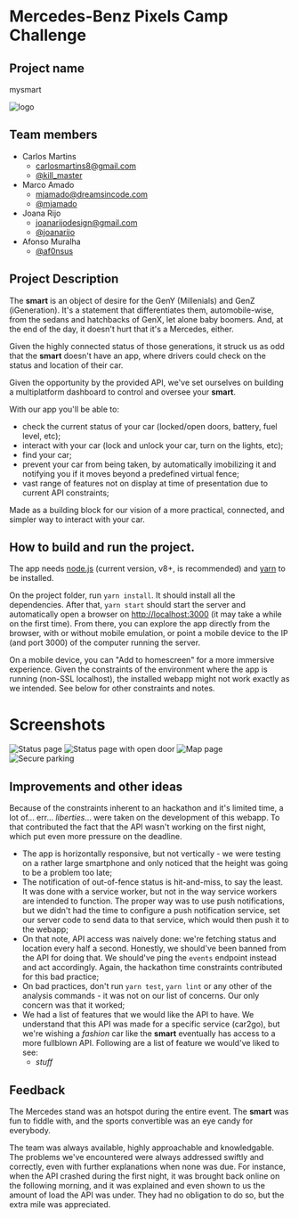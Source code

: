 # Mercedes-Benz Pixels Camp Challenge

## Project name

mysmart

![logo](/screenshots/4lB02BJh.png)

## Team members

  - Carlos Martins
    - [carlosmartins8@gmail.com](mailto:carlosmartins8@gmail.com)
    - [@kill_master](https://twitter.com/kill_master)
  - Marco Amado
    - [mjamado@dreamsincode.com](mailto:mjamado@dreamsincode.com)
    - [@mjamado](https://twitter.com/mjamado)
  - Joana Rijo
    - [joanarijodesign@gmail.com](mailto:joanarijodesign@gmail.com)
    - [@joanarijo](https://twitter.com/joanarijo)
  - Afonso Muralha
    - [@af0nsus](https://twitter.com/af0nsus)

## Project Description

The **smart** is an object of desire for the GenY (Millenials) and GenZ (iGeneration). It's a statement that differentiates them, automobile-wise, from the sedans and hatchbacks of GenX, let alone baby boomers. And, at the end of the day, it doesn't hurt that it's a Mercedes, either.

Given the highly connected status of those generations, it struck us as odd that the **smart** doesn't have an app, where drivers could check on the status and location of their car.

Given the opportunity by the provided API, we've set ourselves on building a multiplatform dashboard to control and oversee your **smart**.

With our app you'll be able to:

- check the current status of your car (locked/open doors, battery, fuel level, etc);
- interact with your car (lock and unlock your car, turn on the lights, etc);
- find your car;
- prevent your car from being taken, by automatically imobilizing it and notifying you if it moves beyond a predefined virtual fence;
- vast range of features not on display at time of presentation due to current API constraints;

Made as a building block for our vision of a more practical, connected, and simpler way to interact with your car.

## How to build and run the project.

The app needs [node.js](https://nodejs.org/en/) (current version, v8+, is recommended) and [yarn](https://yarnpkg.com/en/docs/install) to be installed.

On the project folder, run `yarn install`. It should install all the dependencies. After that, `yarn start` should start the server and automatically open a browser on [http://localhost:3000](http://localhost:3000) (it may take a while on the first time). From there, you can explore the app directly from the browser, with or without mobile emulation, or point a mobile device to the IP (and port 3000) of the computer running the server.

On a mobile device, you can "Add to homescreen" for a more immersive experience. Given the constraints of the environment where the app is running (non-SSL localhost), the installed webapp might not work exactly as we intended. See below for other constraints and notes.

# Screenshots
![Status page](/screenshots/evfmbkg.jpg)
![Status page with open door](/screenshots/RFYLKFt.jpg)
![Map page](/screenshots/0phjIYP.png)
![Secure parking](/screenshots/sxL7J2S.jpg)

## Improvements and other ideas

Because of the constraints inherent to an hackathon and it's limited time, a lot of... err... *liberties*... were taken on the development of this webapp. To that contributed the fact that the API wasn't working on the first night, which put even more pressure on the deadline.

- The app is horizontally responsive, but not vertically - we were testing on a rather large smartphone and only noticed that the height was going to be a problem too late;
- The notification of out-of-fence status is hit-and-miss, to say the least. It was done with a service worker, but not in the way service workers are intended to function. The proper way was to use push notifications, but we didn't had the time to configure a push notification service, set our server code to send data to that service, which would then push it to the webapp;
- On that note, API access was naively done: we're fetching status and location every half a second. Honestly, we should've been banned from the API for doing that. We should've ping the `events` endpoint instead and act accordingly. Again, the hackathon time constraints contributed for this bad practice;
- On bad practices, don't run `yarn test`, `yarn lint` or any other of the analysis commands - it was not on our list of concerns. Our only concern was that it worked;
- We had a list of features that we would like the API to have. We understand that this API was made for a specific service (car2go), but we're wishing a *fashion* car like the **smart** eventually has access to a more fullblown API. Following are a list of feature we would've liked to see:
  - *stuff*

## Feedback

The Mercedes stand was an hotspot during the entire event. The **smart** was fun to fiddle with, and the sports convertible was an eye candy for everybody.

The team was always available, highly approachable and knowledgable. The problems we've encountered were always addressed swiftly and correctly, even with further explanations when none was due. For instance, when the API crashed during the first night, it was brought back online on the following morning, and it was explained and even shown to us the amount of load the API was under. They had no obligation to do so, but the extra mile was appreciated.
